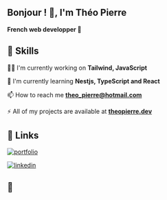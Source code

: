 
## Bonjour ! 👋, I'm Théo Pierre

**French web developper 🥖**




## 🤯 Skills
👩‍💻 I'm currently working on **Tailwind, JavaScript**

🧠 I'm currently learning **Nestjs, TypeScript and React**

📫 How to reach me **theo_pierre@hotmail.com**

⚡️ All of my projects are available at [**theopierre.dev**](https://theopierre.dev/)


## 🔗 Links
[![portfolio](https://img.shields.io/badge/my_portfolio-000?style=for-the-badge&logo=ko-fi&logoColor=white)](https://theopierre.dev/)

[![linkedin](https://img.shields.io/badge/linkedin-0A66C2?style=for-the-badge&logo=linkedin&logoColor=white)](https://www.linkedin.com/in/th%C3%A9o-pierre-997298242/)

## 👀

